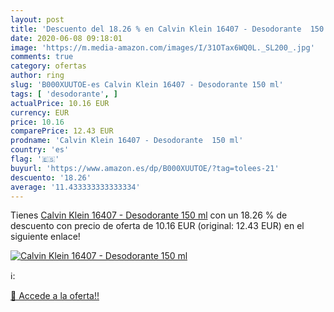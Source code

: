 ```yaml
---
layout: post
title: 'Descuento del 18.26 % en Calvin Klein 16407 - Desodorante  150 ml'
date: 2020-06-08 09:18:01
image: 'https://m.media-amazon.com/images/I/31OTax6WQ0L._SL200_.jpg'
comments: true
category: ofertas
author: ring
slug: 'B000XUUTOE-es Calvin Klein 16407 - Desodorante 150 ml'
tags: [ 'desodorante', ]
actualPrice: 10.16 EUR
currency: EUR
price: 10.16
comparePrice: 12.43 EUR
prodname: 'Calvin Klein 16407 - Desodorante  150 ml'
country: 'es'
flag: '🇪🇸'
buyurl: 'https://www.amazon.es/dp/B000XUUTOE/?tag=tolees-21'
descuento: '18.26'
average: '11.433333333333334'
---
```


Tienes [Calvin Klein 16407 - Desodorante  150 ml](https://www.amazon.es/dp/B000XUUTOE/?tag=tolees-21) con un 18.26 % de descuento con precio de oferta de 10.16 EUR (original: 12.43 EUR) en el siguiente enlace!

[![Calvin Klein 16407 - Desodorante  150 ml](https://m.media-amazon.com/images/I/31OTax6WQ0L._SL200_.jpg)](https://www.amazon.es/dp/B000XUUTOE/?tag=tolees-21)

ℹ️:


[🛒 Accede a la oferta!!](https://www.amazon.es/dp/B000XUUTOE/?tag=tolees-21)
